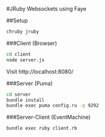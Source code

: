 #JRuby Websockets using Faye

##Setup

```sh
chruby jruby
```

###Client (Browser)

```sh
cd client
node server.js
```
Visit http://localhost:8080/

###Server (Puma)

```sh
cd server
bundle install
bundle exec puma config.ru -p 9292
```

###Server-Client (EventMachine)

```sh
bundle exec ruby client.rb
```
